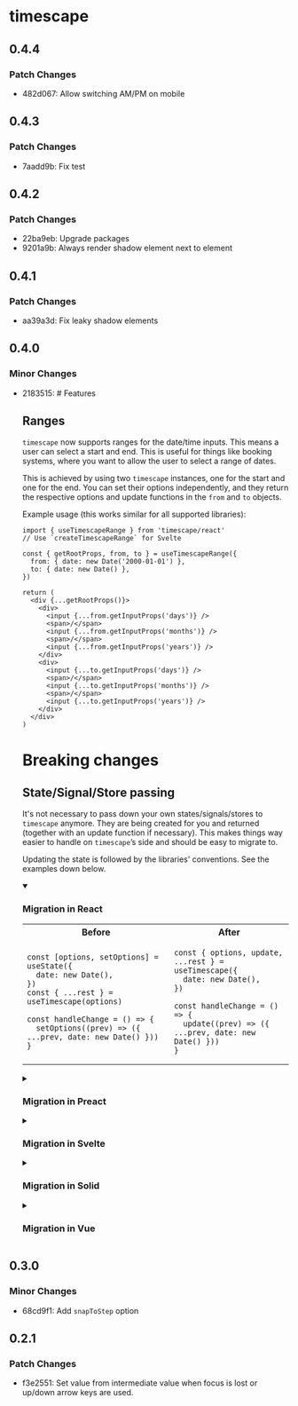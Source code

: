 # timescape

## 0.4.4

### Patch Changes

- 482d067: Allow switching AM/PM on mobile

## 0.4.3

### Patch Changes

- 7aadd9b: Fix test

## 0.4.2

### Patch Changes

- 22ba9eb: Upgrade packages
- 9201a9b: Always render shadow element next to element

## 0.4.1

### Patch Changes

- aa39a3d: Fix leaky shadow elements

## 0.4.0

### Minor Changes

- 2183515: # Features

  ## Ranges

  `timescape` now supports ranges for the date/time inputs. This means a user can select a start and end. This is useful for things like booking systems, where you want to allow the user to select a range of dates.

  This is achieved by using two `timescape` instances, one for the start and one for the end. You can set their options independently, and they return the respective options and update functions in the `from` and `to` objects.

  Example usage (this works similar for all supported libraries):

  ```tsx
  import { useTimescapeRange } from 'timescape/react'
  // Use `createTimescapeRange` for Svelte

  const { getRootProps, from, to } = useTimescapeRange({
    from: { date: new Date('2000-01-01') },
    to: { date: new Date() },
  })

  return (
    <div {...getRootProps()}>
      <div>
        <input {...from.getInputProps('days')} />
        <span>/</span>
        <input {...from.getInputProps('months')} />
        <span>/</span>
        <input {...from.getInputProps('years')} />
      </div>
      <div>
        <input {...to.getInputProps('days')} />
        <span>/</span>
        <input {...to.getInputProps('months')} />
        <span>/</span>
        <input {...to.getInputProps('years')} />
      </div>
    </div>
  )
  ```

  # Breaking changes

  ## State/Signal/Store passing

  It's not necessary to pass down your own states/signals/stores to `timescape` anymore.
  They are being created for you and returned (together with an update function if necessary). This makes things way easier to handle on `timescape`’s side and should be easy to migrate to.

  Updating the state is followed by the libraries' conventions. See the examples down below.

  <details open>
  <summary><h3>Migration in React</h3></summary>

  <table>
  <tr>
  <th>Before
  <th>After
  <tr>
  <td>

  ```tsx
  const [options, setOptions] = useState({
    date: new Date(),
  })
  const { ...rest } = useTimescape(options)

  const handleChange = () => {
    setOptions((prev) => ({ ...prev, date: new Date() }))
  }
  ```

  <td>

  ```tsx
  const { options, update, ...rest } = useTimescape({
    date: new Date(),
  })

  const handleChange = () => {
    update((prev) => ({ ...prev, date: new Date() }))
  }
  ```

  </table>

  </details>

  <details>
  <summary><h3>Migration in Preact</h3></summary>

  <table>

  <tr>
  <th>Before
  <th>After
  <tr>
  <td>

  ```tsx
  const options = useSignal({ date: new Date() })
  const { ...rest } = useTimescape(options)

  const handleChange = () => {
    options.value = {
      ...options.value,
      date: new Date(),
    }
  }
  ```

  <td>

  ```tsx
  const { options, ...rest } = useTimescape({
    date: new Date(),
  })

  const handleChange = () => {
    options.value = {
      ...options.value,
      date: new Date(),
    }
  }
  ```

  </table>

  </details>

  <details>
  <summary><h3>Migration in Svelte</h3></summary>

  <table>
  <tr>
  <th>Before
  <th>After
  <tr>
  <td>

  ```tsx
  const options = writable({
    date: new Date(),
  })
  const { ...rest } = useTimescape(options)

  const handleChange = () => {
    options.update((options) => ({
      ...options,
      date: new Date(),
    }))
  }
  ```

  <td>

  ```tsx
  const { options, ...rest } = useTimescape({
    date: new Date(),
  })

  const handleChange = () => {
    options.update((options) => ({
      ...options,
      date: new Date(),
    }))
  }
  ```

  </table>
  </details>

  <details>
  <summary><h3>Migration in Solid</h3></summary>

  <table>
  <tr>
  <th>Before
  <th>After
  <tr>
  <td>

  ```tsx
  const [options, setOptions] = createSignal({
    date: new Date(),
  })
  const { ...rest } = useTimescape(options)

  const handleChange = () => {
    setOptions('date', new Date())
    // or object notation: setOptions({ … })
  }
  ```

  <td>

  ```tsx
  const { options, update, ...rest } = useTimescape({
    date: new Date(),
  })

  const handleChange = () => {
    update('date', new Date())
    // or object notation: update({ … })
  }
  ```

  </table>
  </details>

  <details>
  <summary><h3>Migration in Vue</h3></summary>

  <table>
  <tr>
  <th>Before
  <th>After
  <tr>
  <td>

  ```tsx
  const date = ref(new Date())
  const options = reactive({ date })
  const { ...rest } = useTimescape(options)

  // Set later:
  // <button @click="date = new Date()">
  ```

  <td>

  ```tsx
  const { options, ...rest } = useTimescape({
    date: new Date(),
  })

  // Set later:
  // <button @click="options.date = new Date()">
  ```

  </table>
  </details>

## 0.3.0

### Minor Changes

- 68cd9f1: Add `snapToStep` option

## 0.2.1

### Patch Changes

- f3e2551: Set value from intermediate value when focus is lost or up/down arrow keys are used.

